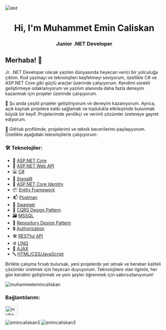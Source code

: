 
![aaz](https://github.com/user-attachments/assets/e24a35a9-3c4d-42ed-9f52-e1949f4fb2f9)



<h1 align="center">Hi, I'm Muhammet Emin Caliskan</h1>
<h3 align="center">Junior .NET Developer</h3>


## Merhaba! 👋

Jr. .NET Developer olarak yazılım dünyasında heyecan verici bir yolculuğa çıktım. Kod yazmayı ve teknolojileri keşfetmeyi seviyorum, özellikle C# ve ASP.NET Core gibi güçlü araçlar üzerinde çalışıyorum. Kendimi sürekli geliştirmeye odaklanıyorum ve yazılım alanında daha fazla deneyim kazanmak için projeler üzerinde çalışıyorum.

💼 Şu anda çeşitli projeler geliştiriyorum ve deneyim kazanıyorum. Ayrıca, açık kaynak projelere katkı sağlamak ve toplulukla etkileşimde bulunmak büyük bir keyif. Projelerimde yenilikçi ve verimli çözümler üretmeye gayret ediyorum.

🚀 GitHub profilimde, projelerimi ve teknik becerilerimi paylaşıyorum. Özellikle aşağıdaki teknolojilerle çalışıyorum:

### 🛠️ Teknolojiler:

- 🔵 [ASP.NET Core](https://docs.microsoft.com/en-us/aspnet/core/)
- 🔗 [ASP.NET Web API](https://docs.microsoft.com/en-us/aspnet/core/web-api/)
- 💻 [C#](https://docs.microsoft.com/en-us/dotnet/csharp/)
- 🔄 [SignalR](https://github.com/SignalR/SignalR)
- 🔑 [ASP.NET Core Identity](https://docs.microsoft.com/en-us/aspnet/core/security/authentication/identity)
- 📦 [Entity Framework](https://docs.microsoft.com/en-us/ef/)
- 📬 [Postman](https://www.getpostman.com/)
- 📜 [Swagger](https://swagger.io/)
- 🔄 [CQRS Design Pattern](https://www.dotnettricks.com/learn/designpatterns/cqrs-design-pattern-dotnet)
- 🗃️ [MSSQL](https://www.microsoft.com/en-us/sql-server)
- 📂 [Repository Design Pattern](https://martinfowler.com/eaaCatalog/repository.html)
- 🔒 [Authorization](https://docs.microsoft.com/en-us/aspnet/core/security/authorization/secure-data)
- 🛠️ [RESTful API](https://restfulapi.net/)
- ⚙️ [LINQ](https://docs.microsoft.com/en-us/dotnet/csharp/programming-guide/concepts/linq/)
- 🔧 [AJAX](https://developer.mozilla.org/en-US/docs/Web/Guide/AJAX)
- 🔤 [HTML/CSS/JavaScript](https://developer.mozilla.org/en-US/docs/Web/HTML)
  
Birlikte çalışma fırsatı bulursak, yeni projelerde yer almak ve beraber kaliteli çözümler üretmek için heyecan duyuyorum. Teknolojilere olan ilgimle, her gün kendimi geliştirmek ve yeni şeyler öğrenmek için sabırsızlanıyorum!

<p align="left"> 
  <img src="https://komarev.com/ghpvc/?username=muhammetemincaliskan&label=Profile%20views&color=0e75b6&style=flat" alt="muhammetemincaliskan" /> 
</p>



### Bağlantılarım:
<p align="left">
  <a href="https://linkedin.com/in/muhammetemincaliskan" target="blank">
    <img align="center" src="https://raw.githubusercontent.com/rahuldkjain/github-profile-readme-generator/master/src/images/icons/Social/linked-in-alt.svg" alt="muhammetemincaliskan" height="30" width="40" />
  </a>
</p>



<p><img align="left" src="https://github-readme-streak-stats.herokuapp.com/?user=emincaliskan3&theme=black-ice&background=000000&stroke=ffffff&ring=ff6600&fire=ff6600&currStreakLabel=ff6600" alt="emincaliskan3" /></p>


<p><img align="center" src="https://github-readme-stats.vercel.app/api/top-langs?username=emincaliskan3&show_icons=true&locale=en&layout=compact&bg_color=000000&title_color=ff6600&text_color=ffffff&icon_color=ffcc00" alt="emincaliskan3" /></p>
